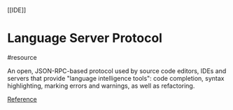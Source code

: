 [[IDE]]
# Language Server Protocol
#resource 

An open, JSON-RPC-based protocol used by source code editors, IDEs and servers that provide "language intelligence tools": code completion, syntax highlighting, marking errors and warnings, as well as refactoring.

[Reference](https://en.wikipedia.org/wiki/Language_Server_Protocol)
